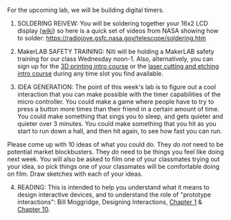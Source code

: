 For the upcoming lab, we will be building digital timers.

1. SOLDERING REIVEW: You will be soldering together your 16x2 LCD display ([wiki](http://wiki.sunfounder.cc/index.php?title=LCD1602_Module#Pins_Functions)) so here is a quick set of videos from NASA showing how to solder: https://radiojove.gsfc.nasa.gov/telescope/soldering.htm

2. MakerLAB SAFETY TRAINING: Niti will be holding a MakerLAB safety training for our class Wednesday noon-1. Also, alternatively, you can sign up for the [3D printing intro course](https://docs.google.com/spreadsheets/d/1SCsjm5ChHe1xX7xxJP6MGZ61jjD-aRLfZWe7CevZvxY/edit?usp=sharing) or the [laser cutting and etching intro course](https://docs.google.com/spreadsheets/d/1b4NDgdCMYCE9pZwI7wYKx4peV_jiKzFOrR7NVwaaO54/edit?usp=sharing) during any time slot you find available.

3. IDEA GENERATION: The point of this week's lab is to figure out a cool interaction that you can make possible with the timer capabilities of the micro controller.  You could make a game where people have to try to press a button more times than their friend in a certain amount of time. You could make something that sings you to sleep, and gets quieter and quieter over 3 minutes. You could make something that you hit as you start to run down a hall, and then hit again, to see how fast you can run. 

Please come up with 10 ideas of what you could do. They *do not* need to be potential market blockbusters. They *do* need to be things you feel like doing next week. You will also be asked to film one of your classmates trying out your idea, so pick things one of your classmates will be comfortable doing on film. Draw sketches with each of your ideas. 

4. READING: This is intended to help you understand what it means to design interactive devices, and to understand the role of "prototype interactions": Bill Moggridge, Designing Interactions, [Chapter 1](http://www.designinginteractions.com/downloads/DesigningInteractions_1.pdf) & [Chapter 10](http://www.designinginteractions.com/downloads/DesigningInteractions_10.pdf).